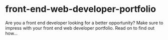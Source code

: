 # front-end-web-developer-portfolio
Are you a front end developer looking for a better opportunity? Make sure to impress with your front end web developer portfolio. Read on to find out how...
